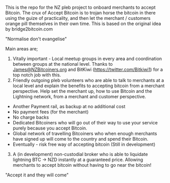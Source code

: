 This is the repo for the NZ pleb project to onboard merchants to accept Bitcoin. The crux of Accept Bitcoin is to trojan horse the bitcoin in there using the guize of practicality, and then let the merchant / customers orange pill themselves in their own time. This is based on the original idea by bridge2bitcoin.com

"Normalise don't evangelise"

Main areas are;
1. Vitally important - Local meetup groups in every area and coordination between groups at the national level. Thanks to James@NZBitcoiners.org and BitKiwi (https://twitter.com/Bitkiwi1) for a top notch job with this.
2. Friendly outgoing pleb volunteers who are able to talk to merchants at a local level and explain the benefits to accepting bitcoin from a merchant perspective. Help set the merchant up, how to use Bitcoin and the Lightning network, from a merchant and customer perspective.
 * Another Payment rail, as backup at no additional cost
 * No payment fees (for the merchant)
 * No charge backs
 * Dedicated Bitcoiners who will go out of their way to use your service purely because you accept Bitcoin.
 * Global network of travelling Bitcoiners who when enough merchants have signed up will come to the country and spend their Bitcoin.
 * Eventually - risk free way of accepting bitcoin (Still in development)
3. A (in development) non-custodial broker who is able to liquidate lightning BTC -> NZD instantly at a guaranteed price. Allowing merchants to accept bitcoin without having to go near the bitcoin!

"Accept it and they will come"
